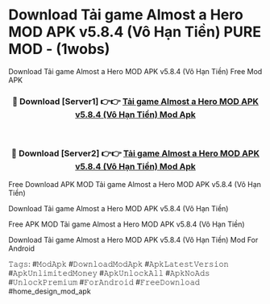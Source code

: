 # Download Tải game Almost a Hero MOD APK v5.8.4 (Vô Hạn Tiền) PURE MOD - (1wobs)
Download Tải game Almost a Hero MOD APK v5.8.4 (Vô Hạn Tiền) Free Mod APK

<div align="center">
<h3>🔴 Download [Server1] 👉👉 <a href="https://apk-comot.site?title=Tải_game_Almost_a_Hero_MOD_APK_v5.8.4_(Vô_Hạn_Tiền)">Tải game Almost a Hero MOD APK v5.8.4 (Vô Hạn Tiền) Mod Apk</a></h3><br>

<h3>🔴 Download [Server2] 👉👉 <a href="https://apk-comot.site?title=Tải_game_Almost_a_Hero_MOD_APK_v5.8.4_(Vô_Hạn_Tiền)">Tải game Almost a Hero MOD APK v5.8.4 (Vô Hạn Tiền) Mod Apk</a></h3>
</div>


Free Download APK MOD Tải game Almost a Hero MOD APK v5.8.4 (Vô Hạn Tiền)

Download Tải game Almost a Hero MOD APK v5.8.4 (Vô Hạn Tiền) 

Free APK MOD Tải game Almost a Hero MOD APK v5.8.4 (Vô Hạn Tiền) 

Download Tải game Almost a Hero MOD APK v5.8.4 (Vô Hạn Tiền) Mod For Android

𝚃𝚊𝚐𝚜: #𝙼𝚘𝚍𝙰𝚙𝚔 #𝙳𝚘𝚠𝚗𝚕𝚘𝚊𝚍𝙼𝚘𝚍𝙰𝚙𝚔 #𝙰𝚙𝚔𝙻𝚊𝚝𝚎𝚜𝚝𝚅𝚎𝚛𝚜𝚒𝚘𝚗 #𝙰𝚙𝚔𝚄𝚗𝚕𝚒𝚖𝚒𝚝𝚎𝚍𝙼𝚘𝚗𝚎𝚢 #𝙰𝚙𝚔𝚄𝚗𝚕𝚘𝚌𝚔𝙰𝚕𝚕 #𝙰𝚙𝚔𝙽𝚘𝙰𝚍𝚜 #𝚄𝚗𝚕𝚘𝚌𝚔𝙿𝚛𝚎𝚖𝚒𝚞𝚖 #𝙵𝚘𝚛𝙰𝚗𝚍𝚛𝚘𝚒𝚍 #𝙵𝚛𝚎𝚎𝙳𝚘𝚠𝚗𝚕𝚘𝚊𝚍 #home_design_mod_apk